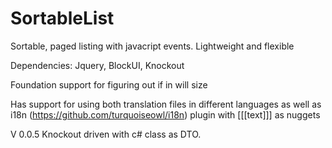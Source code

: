 # SortableList
Sortable, paged listing with javacript events. Lightweight and flexible

Dependencies: Jquery, BlockUI, Knockout

Foundation support for figuring out if in will size

Has support for using both translation files in different languages as well as i18n (https://github.com/turquoiseowl/i18n) plugin with [[[text]]] as nuggets

V 0.0.5 Knockout driven with c# class as DTO.
